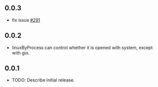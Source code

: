 ## 0.0.3
* fix issue [#291](https://github.com/crazecoder/open_file/issues/291)
## 0.0.2
* linuxByProcess can control whether it is opened with system, except with gio.
## 0.0.1
* TODO: Describe initial release.
